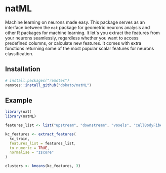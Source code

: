 # natML

Machine learning on neurons made easy. This package serves as an interface between the `nat` package for geometric neurons analysis and other R packages for machine learning. It let's you extract the features from your neurons seamlessly, regardless whether you want to access predefined columns, or calculate new features. It comes with extra functions returning some of the most popular scalar features for neurons classification.

## Installation

```r
# install.packages("remotes")
remotes::install_github("dokato/natML")
```

## Example

```r
library(nat)
library(natML)

features_list <- list("upstream", "downstream", "voxels", "cellBodyFiber", get_cable_length)

kc_features <- extract_features(
  kc_train,
  features_list = features_list,
  to_numeric = TRUE,
  normalise = "zscore"
)

clusters <- kmeans(kc_features, 3)
```

